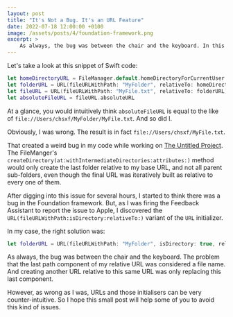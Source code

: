 ```yaml
---
layout: post
title: "It's Not a Bug. It's an URL Feature"
date: 2022-07-18 12:00:00 +0100
image: /assets/posts/4/foundation-framework.png
excerpt: >
    As always, the bug was between the chair and the keyboard. In this post, I discuss the weird bug I encountered with the URL struct of the Foundation framework and how I fixed it.
---
```


Let's take a look at this snippet of Swift code:

```swift
let homeDirectoryURL = FileManager.default.homeDirectoryForCurrentUser
let folderURL = URL(fileURLWithPath: "MyFolder", relativeTo: homeDirectoryURL)
let fileURL = URL(fileURLWithPath: "MyFile.txt", relativeTo: folderURL)
let absoluteFileURL = fileURL.absoluteURL
```

At a glance, you would intuitively think `absoluteFileURL` is equal to the like of `file://Users/chsxf/MyFolder/MyFile.txt`. And so did I.

Obviously, I was wrong. The result is in fact `file://Users/chsxf/MyFile.txt`.

That created a weird bug in my code while working on [The Untitled Project](/2022/01/15/2-the-untitled-project.html). The FileManger's `createDirectory(at:withIntermediateDirectories:attributes:)` method would only create the last folder relative to my base URL, and not all parent sub-folders, even though the final URL was iteratively built as relative to every one of them.

After digging into this issue for several hours, I started to think there was a bug in the Foundation framework. But, as I was firing the Feedback Assistant to report the issue to Apple, I discovered the `URL(fileURLWithPath:isDirectory:relativeTo:)` variant of the `URL` initializer.

In my case, the right solution was:

```swift
let folderURL = URL(fileURLWithPath: "MyFolder", isDirectory: true, relativeTo: homeDirectoryURL)
```

As always, the bug was between the chair and the keyboard. The problem that the last path component of my relative URL was considered a file name. And creating another URL relative to this same URL was only replacing this last component.

However, as wrong as I was, URLs and those initialisers can be very counter-intuitive. So I hope this small post will help some of you to avoid this kind of issues.